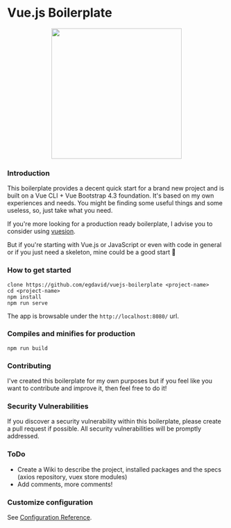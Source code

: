 # Vue.js Boilerplate
<p align="center">
  <img src="https://upload.wikimedia.org/wikipedia/commons/9/95/Vue.js_Logo_2.svg" width="300">
</p>

### Introduction

This boilerplate provides a decent quick start for a brand new project and is built on a Vue CLI + Vue Bootstrap 4.3 foundation. It's based on my own experiences and needs. You might be finding some useful things and some useless, so, just take what you need.

If you're more looking for a production ready boilerplate, I advise you to consider using [vuesion](https://github.com/vuesion/vuesion).

But if you're starting with Vue.js or JavaScript or even with code in general or if you just need a skeleton, mine could be a good start 🙂

### How to get started

```
clone https://github.com/egdavid/vuejs-boilerplate <project-name>
cd <project-name>
npm install
npm run serve
```
The app is browsable under the `http://localhost:8080/` url.

### Compiles and minifies for production

```
npm run build
```

### Contributing

I've created this boilerplate for my own purposes but if you feel like you want to contribute and improve it, then feel free to do it!

### Security Vulnerabilities

If you discover a security vulnerability within this boilerplate, please create a pull request if possible. All security vulnerabilities will be promptly addressed.

### ToDo

* Create a Wiki to describe the project, installed packages and the specs (axios repository, vuex store modules)
* Add comments, more comments!

### Customize configuration

See [Configuration Reference](https://cli.vuejs.org/config/).
